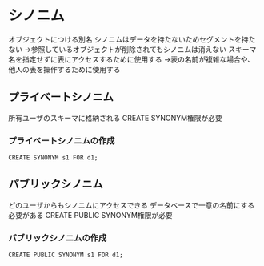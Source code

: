 # シノニム
オブジェクトにつける別名
シノニムはデータを持たないためセグメントを持たない
→参照しているオブジェクトが削除されてもシノニムは消えない
スキーマ名を指定せずに表にアクセスするために使用する
→表の名前が複雑な場合や、他人の表を操作するために使用する

## プライベートシノニム
所有ユーザのスキーマに格納される
CREATE SYNONYM権限が必要
### プライベートシノニムの作成
`CREATE SYNONYM s1 FOR d1;`
## パブリックシノニム
どのユーザからもシノニムにアクセスできる
データベースで一意の名前にする必要がある
CREATE PUBLIC SYNONYM権限が必要
### パブリックシノニムの作成
`CREATE PUBLIC SYNONYM s1 FOR d1;`



